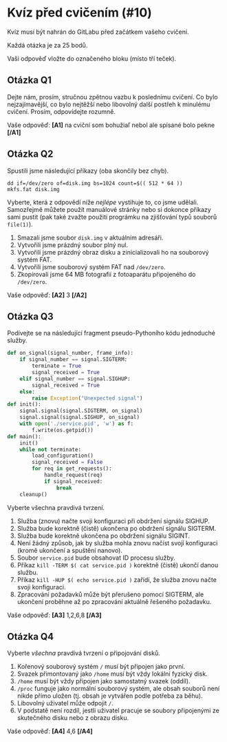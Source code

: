 # Kvíz před cvičením (#10)

Kvíz musí být nahrán do GitLabu před začátkem vašeho cvičení.

Každá otázka je za 25 bodů.

Vaši odpověď vložte do označeného bloku (místo tří teček).



## Otázka Q1

Dejte nám, prosím, stručnou zpětnou vazbu k poslednímu cvičení.
Co bylo nejzajímavější, co bylo nejtěžší nebo libovolný další postřeh
k minulému cvičení. Prosím, odpovídejte rozumně.

Vaše odpověď: **[A1]** na cviční som bohužiaľ nebol ale spísané bolo pekne **[/A1]**



## Otázka Q2

Spustili jsme následující příkazy (oba skončily bez chyb).

```
dd if=/dev/zero of=disk.img bs=1024 count=$(( 512 * 64 ))
mkfs.fat disk.img
```

Vyberte, která z odpovědí níže _nejlépe_ vystihuje to, co jsme
udělali. Samozřejmě můžete použít manuálové stránky nebo si
dokonce příkazy sami pustit (pak také zvažte použití prográmku
na zjišťování typů souborů `file(1)`).

1. Smazali jsme soubor `disk.img` v aktuálním adresáři.
2. Vytvořili jsme prázdný soubor plný nul.
3. Vytvořili jsme prázdný obraz disku a zinicializovali ho
   na souborový systém FAT.
4. Vytvořili jsme souborový systém FAT nad `/dev/zero`.
5. Zkopírovali jsme 64 MB fotografií z fotoaparátu připojeného
    do `/dev/zero`.

Vaše odpověď: **[A2]** 3 **[/A2]**



## Otázka Q3

Podívejte se na následující fragment pseudo-Pythoního kódu
jednoduché služby.

```python
def on_signal(signal_number, frame_info):
    if signal_number == signal.SIGTERM:
        terminate = True
        signal_received = True
    elif signal_number == signal.SIGHUP:
        signal_received = True
    else:
        raise Exception("Unexpected signal")
def init():
    signal.signal(signal.SIGTERM, on_signal)
    signal.signal(signal.SIGHUP, on_signal)
    with open('./service.pid', 'w') as f:
        f.write(os.getpid())
def main():
    init()
    while not terminate:
        load_configuration()
        signal_received = False
        for req in get_requests():
            handle_request(req)
            if signal_received:
                break
    cleanup()
```

Vyberte všechna pravdivá tvrzení.

1. Služba (znovu) načte svoji konfiguraci při obdržení signálu SIGHUP.
2. Služba bude korektně (čistě) ukončena po obdržení signálu SIGTERM.
3. Služba bude korektně ukončena po obdržení signálu SIGINT.
4. Není žádný způsob, jak by služba mohla znovu načíst svojí konfiguraci
   (kromě ukončení a spuštění nanovo).
5. Soubor `service.pid` bude obsahovat ID procesu služby.
6. Příkaz `kill -TERM $( cat service.pid )` korektně (čistě) ukončí danou službu.
7. Příkaz `kill -HUP $( echo service.pid )` zařídí, že služba znovu načte svoji
   konfiguraci.
8. Zpracování požadavků může být přerušeno pomocí SIGTERM, ale ukončení
   proběhne až po zpracování aktuálně řešeného požadavku.

Vaše odpověď: **[A3]** 1,2,6,8 **[/A3]**



## Otázka Q4

Vyberte _všechna_ pravdivá tvrzení o připojování disků.

1. Kořenový souborový systém `/` musí být připojen jako první.
2. Svazek přimontovaný jako `/home` musí být vždy lokální fyzický disk.
3. `/home` musí být vždy připojen jako samostatný svazek (oddíl).
4. `/proc` funguje jako normální souborový systém, ale obsah souborů
   není nikde přímo uložen (tj. obsah je vytvářen podle potřeba za běhu).
5. Libovolný uživatel může odpojit `/`.
6. V podstatě není rozdíl, jestli uživatel pracuje se soubory připojenými
   ze skutečného disku nebo z obrazu disku.

Vaše odpověď: **[A4]** 4,6 **[/A4]**
